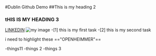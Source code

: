 #Dublin Github Demo
##This is my heading 2
### tHIS IS MY HEADING 3
[LINKEDIN]("https://www.linkedin.com/in/farhanrafi16/")
![my image]("C:\Users\farha\Desktop\v1-placeholder-image-1.webp")
-[1] this is my first task
-[2] this is my second task

i need to highlight these =="OPENHEIMMER"==


-things11
-things 2
-things 3